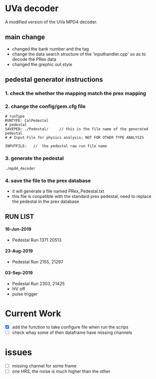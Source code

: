 # UVa decoder
A modified version of the UVa MPD4 decoder. 

## main change

* changed the bank number and the tag 
* change the data search structure of the 'inputhandler.cpp' so as to decode the PRex data 
* changed the grephic out style

## pedestal generator instructions

### 1. check the whether the mapping match the prex mapping
### 2. change the config/gem.cfg file 
    # runType
    RUNTYPE: CalPedestal
    # pedestal
    SAVEPED: ./Pedestal/     // this is the file name of the generated pedestal
    # # Input File for physics analysis; NOT FOR OTHER TYPE ANALYSIS

    INPUTFILE:   //  the pedestal raw run file name


### 3. generate the pedestal
    ./mpd4_decoder

### 4. save the file to the prex database
* it will generate a file named PRex_Pedestal.txt
* this file is conpatible with the standard prex pedestal, need to replace the pedestal in the prex database


## RUN LIST

#### 16-Jun-2019
* Pedestal Run 1371 20513

#### 23-Aug-2019
* Pedestal Run 2155, 21297
   
#### 03-Sep-2019
* Pedestal Run 2303, 21425
* HV off
* pulse trigger



# Current Work
- [x] add the function to take configure file when run the scrips
- [ ] check whay some of then dataframe have missing channels

# issues
- [ ] missing channel for some frame 
- [ ] one HRS, the noise is much higher than the other